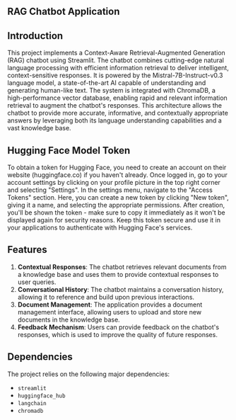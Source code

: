 ## RAG Chatbot Application

## Introduction
This project implements a Context-Aware Retrieval-Augmented Generation (RAG) chatbot using Streamlit. The chatbot combines cutting-edge natural language processing with efficient information retrieval to deliver intelligent, context-sensitive responses. It is powered by the Mistral-7B-Instruct-v0.3 language model, a state-of-the-art AI capable of understanding and generating human-like text. The system is integrated with ChromaDB, a high-performance vector database, enabling rapid and relevant information retrieval to augment the chatbot's responses. This architecture allows the chatbot to provide more accurate, informative, and contextually appropriate answers by leveraging both its language understanding capabilities and a vast knowledge base.

## Hugging Face Model Token
To obtain a token for Hugging Face, you need to create an account on their website (huggingface.co) if you haven't already. Once logged in, go to your account settings by clicking on your profile picture in the top right corner and selecting "Settings". In the settings menu, navigate to the "Access Tokens" section. Here, you can create a new token by clicking "New token", giving it a name, and selecting the appropriate permissions. After creation, you'll be shown the token - make sure to copy it immediately as it won't be displayed again for security reasons. Keep this token secure and use it in your applications to authenticate with Hugging Face's services.

## Features

1. **Contextual Responses**: The chatbot retrieves relevant documents from a knowledge base and uses them to provide contextual responses to user queries.
2. **Conversational History**: The chatbot maintains a conversation history, allowing it to reference and build upon previous interactions.
3. **Document Management**: The application provides a document management interface, allowing users to upload and store new documents in the knowledge base.
4. **Feedback Mechanism**: Users can provide feedback on the chatbot's responses, which is used to improve the quality of future responses.

## Dependencies
The project relies on the following major dependencies:
- `streamlit`
- `huggingface_hub`
- `langchain`
- `chromadb`


